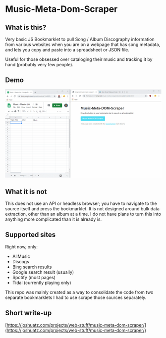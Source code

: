 # Music-Meta-Dom-Scraper

## What is this?
Very basic JS Bookmarklet to pull Song / Album Discography information from various websites when you are on a webpage that has song metadata, and lets you copy and paste into a spreadsheet or JSON file. 

Useful for those obsessed over cataloging their music and tracking it by hand (probably very few people).

## Demo
![Demo GIF](./demo.gif)

## What it is not
This does not use an API or headless browser; you have to navigate to the source itself and press the bookmarklet. It is not designed around bulk data extraction, other than an album at a time. I do not have plans to turn this into anything more complicated than it is already is.

## Supported sites
Right now, only:

- AllMusic
- Discogs
- Bing search results
- Google search result (usually)
- Spotify (most pages)
- Tidal (currently playing only)

This repo was mainly created as a way to consolidate the code from two separate bookmarklets I had to use scrape those sources separately.

## Short write-up
[https://joshuatz.com/projects/web-stuff/music-meta-dom-scraper/](https://joshuatz.com/projects/web-stuff/music-meta-dom-scraper/)